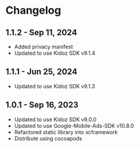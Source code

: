 # Changelog

## 1.1.2 - Sep 11, 2024

* Added privacy manifest
* Updated to use Kidoz SDK v9.1.4

## 1.1.1 - Jun 25, 2024

* Updated to use Kidoz SDK v9.1.3


## 1.0.1 - Sep 16, 2023

* Updated to use Kidoz SDK v9.0.0
* Updated to use Google-Mobile-Ads-SDK v10.8.0
* Refactored static library into xcframework
* Distribute using cocoapods
